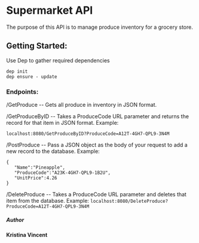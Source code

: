 # Supermarket API

The purpose of this API is to manage produce inventory for a grocery store.

## Getting Started:
Use Dep to gather required dependencies
 ```
 dep init
 dep ensure - update
 ```
 
### Endpoints:
/GetProduce  --  Gets all produce in inventory in JSON format.

/GetProduceByID -- Takes a ProduceCode URL parameter and returns the record for that item in JSON format.
Example: 
```
localhost:8080/GetProduceByID?ProduceCode=A12T-4GH7-QPL9-3N4M
```

/PostProduce -- Pass a JSON object as the body of your request to add a new record to the database.
Example:
```
{  
   "Name":"Pineapple",
   "ProduceCode":"A23K-4GH7-QPL9-1B2U",
   "UnitPrice":4.26
}
```

/DeleteProduce -- Takes a ProduceCode URL parameter and deletes that item from the database.
Example:
```localhost:8080/DeleteProduce?ProduceCode=A12T-4GH7-QPL9-3N4M```

##### Author
**Kristina Vincent** 